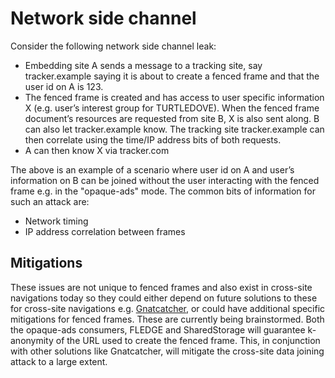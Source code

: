 # Network side channel

Consider the following network side channel leak:

*   Embedding site A sends a message to a tracking site, say tracker.example saying it is about to create a fenced frame and that the user id on A is 123.
*   The fenced frame is created and has access to user specific information X (e.g. user’s interest group for TURTLEDOVE). When the fenced frame document’s resources are requested from site B, X is also sent along. B can also let tracker.example know. The tracking site tracker.example can then correlate using the time/IP address bits of both requests.
*   A can then know X via tracker.com

The above is an example of a scenario where user id on A and user’s information on B can be joined without the user interacting with the fenced frame e.g. in the "opaque-ads" mode.
The common bits of information for such an attack are:
*   Network timing
*   IP address correlation between frames

## Mitigations

These issues are not unique to fenced frames and also exist in cross-site navigations today so they could either depend on future solutions to these for cross-site navigations e.g. [Gnatcatcher](https://github.com/bslassey/ip-blindness), or could have additional specific mitigations for fenced frames. These are currently being brainstormed.
Both the opaque-ads consumers, FLEDGE and SharedStorage will guarantee k-anonymity of the URL used to create the fenced frame. This, in conjunction with other solutions like Gnatcatcher, will mitigate the cross-site data joining attack to a large extent.
